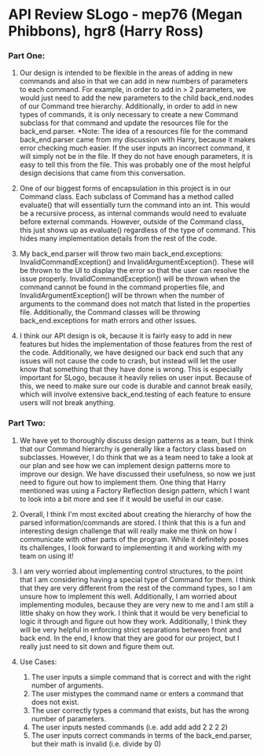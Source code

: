 # API Review SLogo - mep76 (Megan Phibbons), hgr8 (Harry Ross)

### Part One:
1. Our design is intended to be flexible in the areas of adding in new commands and also in that we can add in 
new numbers of parameters to each command. For example, in order to add in > 2 parameters, we would just need to 
add the new parameters to the child back_end.nodes of our Command tree hierarchy. Additionally, in order to add in new types 
of commands, it is only necessary to create a new Command subclass for that command and update the resources file
for the back_end.parser. *Note: The idea of a resources file for the command back_end.parser came from my discussion with Harry, because
it makes error checking much easier. If the user inputs an incorrect command, it will simply not be in the file. If they
do not have enough parameters, it is easy to tell this from the file. This was probably one of the most helpful
design decisions that came from this conversation. 

2. One of our biggest forms of encapsulation in this project is in our Command class. Each subclass of Command
has a method called evaluate() that will essentially turn the command into an int. This would be a recursive process,
as internal commands would need to evaluate before external commands. However, outside of the Command class, this just
shows up as evaluate() regardless of the type of command. This hides many implementation details from the rest of the code. 

3. My back_end.parser will throw two main back_end.exceptions: InvalidCommandException() and InvalidArgumentException(). These will be
thrown to the UI to display the error so that the user can resolve the issue properly. InvalidCommandException() will be thrown 
when the command cannot be found in the command properties file, and InvalidArgumentException() will be thrown when
the number of arguments to the command does not match that listed in the properties file. Additionally, the Command classes
will be throwing back_end.exceptions for math errors and other issues. 

4. I think our API design is ok, because it is fairly easy to add in new features but hides the implementation of those
features from the rest of the code. Additionally, we have designed our back end such that any issues will not
cause the code to crash, but instead will let the user know that something that they have done is wrong. This is
especially important for SLogo, because it heavily relies on user input. Because of this, we need to make sure our code
is durable and cannot break easily, which will involve extensive back_end.testing of each feature to ensure users will not break anything.

### Part Two:
1. We have yet to thoroughly discuss design patterns as a team, but I think that our Command hierarchy is 
generally like a factory class based on subclasses. However, I do think that we as a team need to take a look
at our plan and see how we can implement design patterns more to improve our design. We have discussed their
usefulness, so now we just need to figure out how to implement them. One thing that Harry mentioned was
using a Factory Reflection design pattern, which I want to look into a bit more and see if it would be useful
in our case. 

2. Overall, I think I'm most excited about creating the hierarchy of how the parsed information/commands
are stored. I think that this is a fun and interesting design challenge that will really make me think 
on how I communicate with other parts of the program. While it definitely poses its challenges, I look forward
to implementing it and working with my team on using it!

3. I am very worried about implementing control structures, to the point that I am considering having
a special type of Command for them. I think that they are very different from the rest of the command
types, so I am unsure how to implement this well. Additionally, I am worried about implementing modules,
because they are very new to me and I am still a little shaky on how they work. I think that it would be
very beneficial to logic it through and figure out how they work. Additionally, I think they will be very
helpful in enforcing strict separations between front and back end. In the end, I know that they are 
good for our project, but I really just need to sit down and figure them out. 

4. Use Cases:
    1. The user inputs a simple command that is correct and with the right number of arguments.
    2. The user mistypes the command name or enters a command that does not exist.
    3. The user correctly types a command that exists, but has the wrong number of parameters.
    4. The user inputs nested commands (i.e. add add add 2 2 2 2)
    5. The user inputs correct commands in terms of the back_end.parser, but their math is invalid (i.e. divide by 0)
